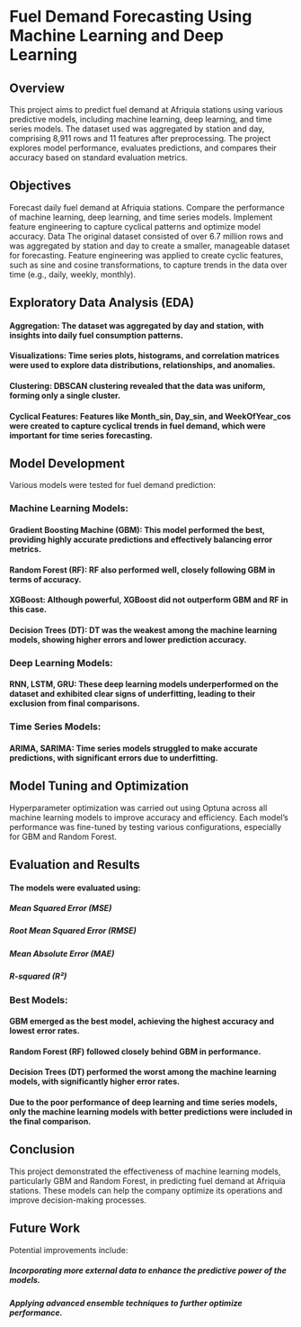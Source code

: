 # Fuel Demand Forecasting Using Machine Learning and Deep Learning

## Overview
This project aims to predict fuel demand at Afriquia stations using various predictive models, including machine learning, deep learning, and time series models. The dataset used was aggregated by station and day, comprising 8,911 rows and 11 features after preprocessing. The project explores model performance, evaluates predictions, and compares their accuracy based on standard evaluation metrics.

## Objectives
Forecast daily fuel demand at Afriquia stations.
Compare the performance of machine learning, deep learning, and time series models.
Implement feature engineering to capture cyclical patterns and optimize model accuracy.
Data
The original dataset consisted of over 6.7 million rows and was aggregated by station and day to create a smaller, manageable dataset for forecasting. Feature engineering was applied to create cyclic features, such as sine and cosine transformations, to capture trends in the data over time (e.g., daily, weekly, monthly).

## Exploratory Data Analysis (EDA)
#### Aggregation: The dataset was aggregated by day and station, with insights into daily fuel consumption patterns.
#### Visualizations: Time series plots, histograms, and correlation matrices were used to explore data distributions, relationships, and anomalies.
#### Clustering: DBSCAN clustering revealed that the data was uniform, forming only a single cluster.
#### Cyclical Features: Features like Month_sin, Day_sin, and WeekOfYear_cos were created to capture cyclical trends in fuel demand, which were important for time series forecasting.

## Model Development
Various models were tested for fuel demand prediction:

### Machine Learning Models:
#### Gradient Boosting Machine (GBM): This model performed the best, providing highly accurate predictions and effectively balancing error metrics.
#### Random Forest (RF): RF also performed well, closely following GBM in terms of accuracy.
#### XGBoost: Although powerful, XGBoost did not outperform GBM and RF in this case.
#### Decision Trees (DT): DT was the weakest among the machine learning models, showing higher errors and lower prediction accuracy.

### Deep Learning Models:
#### RNN, LSTM, GRU: These deep learning models underperformed on the dataset and exhibited clear signs of underfitting, leading to their exclusion from final comparisons.

### Time Series Models:
#### ARIMA, SARIMA: Time series models struggled to make accurate predictions, with significant errors due to underfitting.

## Model Tuning and Optimization
Hyperparameter optimization was carried out using Optuna across all machine learning models to improve accuracy and efficiency. Each model’s performance was fine-tuned by testing various configurations, especially for GBM and Random Forest.

## Evaluation and Results
#### The models were evaluated using:

##### Mean Squared Error (MSE)
##### Root Mean Squared Error (RMSE)
##### Mean Absolute Error (MAE)
##### R-squared (R²)

### Best Models:
#### GBM emerged as the best model, achieving the highest accuracy and lowest error rates.
#### Random Forest (RF) followed closely behind GBM in performance.
#### Decision Trees (DT) performed the worst among the machine learning models, with significantly higher error rates.
#### Due to the poor performance of deep learning and time series models, only the machine learning models with better predictions were included in the final comparison.

## Conclusion
This project demonstrated the effectiveness of machine learning models, particularly GBM and Random Forest, in predicting fuel demand at Afriquia stations. These models can help the company optimize its operations and improve decision-making processes.

## Future Work
Potential improvements include:

##### Incorporating more external data to enhance the predictive power of the models.
##### Applying advanced ensemble techniques to further optimize performance.
